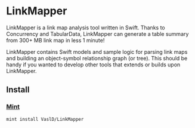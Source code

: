 # LinkMapper

LinkMapper is a link map analysis tool written in Swift. Thanks to Concurrency and TabularData, LinkMapper can generate a table summary from 300+ MB link map in less 1 minute!

LinkMapper contains Swift models and sample logic for parsing link maps and building an object-symbol relationship graph (or tree). This should be handy if you wanted to develop other tools that extends or builds upon LinkMapper.

## Install

### [Mint](https://github.com/yonaskolb/mint)

```
mint install VaslD/LinkMapper
```
